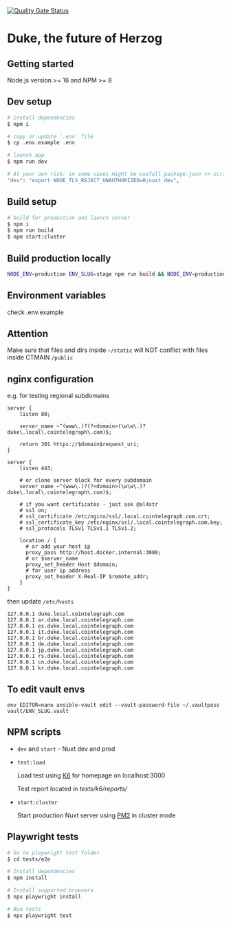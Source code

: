 [![Quality Gate Status](https://sonar.ctgroup.io/api/project_badges/measure?project=duke&metric=alert_status)](https://sonar.ctgroup.io/dashboard?id=duke)

# Duke, the future of Herzog

## Getting started

Node.js version >= 16 and NPM >= 8

## Dev setup

```bash
# install dependencies
$ npm i

# copy or update `.env` file
$ cp .env.example .env

# launch app
$ npm run dev

# At your own risk: in some cases might be usefull pachage.json >> scripts >>
"dev": "export NODE_TLS_REJECT_UNAUTHORIZED=0;nuxt dev",
```

## Build setup

```bash
# build for production and launch server
$ npm i
$ npm run build
$ npm start:cluster
```

## Build production locally

```bash
NODE_ENV=production ENV_SLUG=stage npm run build && NODE_ENV=production ENV_SLUG=stage npm start
```

## Environment variables

check .env.example

## Attention

Make sure that files and dirs inside `~/static` will NOT conflict with files inside
CTMAIN `/public`

## nginx configuration

e.g. for testing regional subdomains

```
server {
    listen 80;

    server_name ~^(www\.)?(?<domain>(\w\w\.)?duke\.local\.cointelegraph\.com)$;

    return 301 https://$domain$request_uri;
}

server {
    listen 443;

    # or clone server block for every subdomain
    server_name ~^(www\.)?(?<domain>(\w\w\.)?duke\.local\.cointelegraph\.com)$;

    # if you want certificates - just ask @al4str
    # ssl on;
    # ssl_certificate /etc/nginx/ssl/.local.cointelegraph.com.crt;
    # ssl_certificate_key /etc/nginx/ssl/.local.cointelegraph.com.key;
    # ssl_protocols TLSv1 TLSv1.1 TLSv1.2;

    location / {
      # or add your host ip
      proxy_pass http://host.docker.internal:3000;
      # or $server_name
      proxy_set_header Host $domain;
      # for user ip address
      proxy_set_header X-Real-IP $remote_addr;
    }
}
```

then update `/etc/hosts`

```
127.0.0.1 duke.local.cointelegraph.com
127.0.0.1 ar.duke.local.cointelegraph.com
127.0.0.1 es.duke.local.cointelegraph.com
127.0.0.1 it.duke.local.cointelegraph.com
127.0.0.1 br.duke.local.cointelegraph.com
127.0.0.1 de.duke.local.cointelegraph.com
127.0.0.1 jp.duke.local.cointelegraph.com
127.0.0.1 rs.duke.local.cointelegraph.com
127.0.0.1 cn.duke.local.cointelegraph.com
127.0.0.1 kr.duke.local.cointelegraph.com
```

## To edit vault envs

```
env EDITOR=nano ansible-vault edit --vault-password-file ~/.vaultpass vault/ENV_SLUG.vault
```

## NPM scripts

- `dev` and `start` - Nuxt dev and prod

- `test:load`

  Load test using [K6](https://k6.io) for homepage on localhost:3000

  Test report located in _tests/k6/reports/_

- `start:cluster`

  Start production Nuxt server using [PM2](https://pm2.keymetrics.io/) in cluster mode

## Playwright tests

```bash
# Go to playwright test folder
$ cd tests/e2e

# Install dependencies
$ npm install

# Install supported browsers
$ npx playwright install

# Run tests
$ npx playwright test
```
